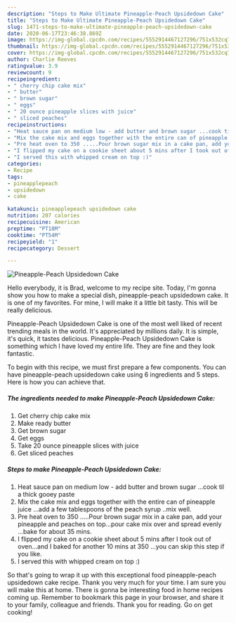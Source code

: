 ```yaml
---
description: "Steps to Make Ultimate Pineapple-Peach Upsidedown Cake"
title: "Steps to Make Ultimate Pineapple-Peach Upsidedown Cake"
slug: 1471-steps-to-make-ultimate-pineapple-peach-upsidedown-cake
date: 2020-06-17T23:46:38.869Z
image: https://img-global.cpcdn.com/recipes/5552914467127296/751x532cq70/pineapple-peach-upsidedown-cake-recipe-main-photo.jpg
thumbnail: https://img-global.cpcdn.com/recipes/5552914467127296/751x532cq70/pineapple-peach-upsidedown-cake-recipe-main-photo.jpg
cover: https://img-global.cpcdn.com/recipes/5552914467127296/751x532cq70/pineapple-peach-upsidedown-cake-recipe-main-photo.jpg
author: Charlie Reeves
ratingvalue: 3.9
reviewcount: 9
recipeingredient:
- " cherry chip cake mix"
- " butter"
- " brown sugar"
- " eggs"
- " 20 ounce pineapple slices with juice"
- " sliced peaches"
recipeinstructions:
- "Heat sauce pan on medium low - add butter and brown sugar ...cook til a thick gooey paste"
- "Mix the cake mix and eggs together with the entire can of pineapple juice ...add a few tablespoons of the peach syrup ..mix well."
- "Pre heat oven to 350 .....Pour brown sugar mix in a cake pan, add your pineapple and peaches on top...pour cake mix over and spread evenly ...bake for about 35 mins."
- "I flipped my cake on a cookie sheet about 5 mins after I took out of oven...and I baked for another 10 mins at 350 ...you can skip this step if you like."
- "I served this with whipped cream on top :)"
categories:
- Recipe
tags:
- pineapplepeach
- upsidedown
- cake

katakunci: pineapplepeach upsidedown cake 
nutrition: 207 calories
recipecuisine: American
preptime: "PT18M"
cooktime: "PT54M"
recipeyield: "1"
recipecategory: Dessert

---
```



![Pineapple-Peach Upsidedown Cake](https://img-global.cpcdn.com/recipes/5552914467127296/751x532cq70/pineapple-peach-upsidedown-cake-recipe-main-photo.jpg)

Hello everybody, it is Brad, welcome to my recipe site. Today, I'm gonna show you how to make a special dish, pineapple-peach upsidedown cake. It is one of my favorites. For mine, I will make it a little bit tasty. This will be really delicious.



Pineapple-Peach Upsidedown Cake is one of the most well liked of recent trending meals in the world. It's appreciated by millions daily. It is simple, it's quick, it tastes delicious. Pineapple-Peach Upsidedown Cake is something which I have loved my entire life. They are fine and they look fantastic.


To begin with this recipe, we must first prepare a few components. You can have pineapple-peach upsidedown cake using 6 ingredients and 5 steps. Here is how you can achieve that.

<!--inarticleads1-->

##### The ingredients needed to make Pineapple-Peach Upsidedown Cake:

1. Get  cherry chip cake mix
1. Make ready  butter
1. Get  brown sugar
1. Get  eggs
1. Take  20 ounce pineapple slices with juice
1. Get  sliced peaches




<!--inarticleads2-->

##### Steps to make Pineapple-Peach Upsidedown Cake:

1. Heat sauce pan on medium low - add butter and brown sugar ...cook til a thick gooey paste
1. Mix the cake mix and eggs together with the entire can of pineapple juice ...add a few tablespoons of the peach syrup ..mix well.
1. Pre heat oven to 350 .....Pour brown sugar mix in a cake pan, add your pineapple and peaches on top...pour cake mix over and spread evenly ...bake for about 35 mins.
1. I flipped my cake on a cookie sheet about 5 mins after I took out of oven...and I baked for another 10 mins at 350 ...you can skip this step if you like.
1. I served this with whipped cream on top :)




So that's going to wrap it up with this exceptional food pineapple-peach upsidedown cake recipe. Thank you very much for your time. I am sure you will make this at home. There is gonna be interesting food in home recipes coming up. Remember to bookmark this page in your browser, and share it to your family, colleague and friends. Thank you for reading. Go on get cooking!
